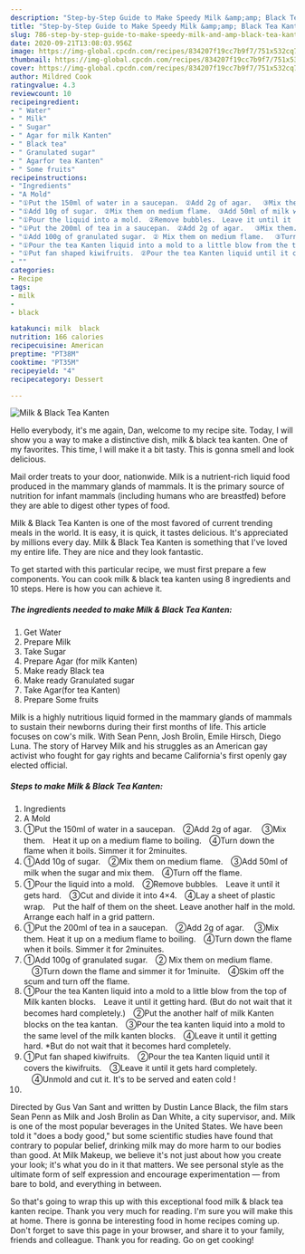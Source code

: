 ```yaml
---
description: "Step-by-Step Guide to Make Speedy Milk &amp;amp; Black Tea Kanten"
title: "Step-by-Step Guide to Make Speedy Milk &amp;amp; Black Tea Kanten"
slug: 786-step-by-step-guide-to-make-speedy-milk-and-amp-black-tea-kanten
date: 2020-09-21T13:08:03.956Z
image: https://img-global.cpcdn.com/recipes/834207f19cc7b9f7/751x532cq70/milk-black-tea-kanten-recipe-main-photo.jpg
thumbnail: https://img-global.cpcdn.com/recipes/834207f19cc7b9f7/751x532cq70/milk-black-tea-kanten-recipe-main-photo.jpg
cover: https://img-global.cpcdn.com/recipes/834207f19cc7b9f7/751x532cq70/milk-black-tea-kanten-recipe-main-photo.jpg
author: Mildred Cook
ratingvalue: 4.3
reviewcount: 10
recipeingredient:
- " Water"
- " Milk"
- " Sugar"
- " Agar for milk Kanten"
- " Black tea"
- " Granulated sugar"
- " Agarfor tea Kanten"
- " Some fruits"
recipeinstructions:
- "Ingredients"
- "A Mold"
- "①Put the 150ml of water in a saucepan.　②Add 2g of agar. 　③Mix them.　Heat it up on a medium flame to boiling.　④Turn down the flame when it boils. Simmer it for 2minuites."
- "①Add 10g of sugar.　②Mix them on medium flame.　③Add 50ml of milk when the sugar and mix them.　④Turn off the flame."
- "①Pour the liquid into a mold.　②Remove bubbles.　Leave it until it gets hard.　③Cut and divide it into 4×4.　④Lay a sheet of plastic wrap.　Put the half of them on the sheet. Leave another half in the mold. Arrange each half in a grid pattern."
- "①Put the 200ml of tea in a saucepan.　②Add 2g of agar. 　③Mix them. Heat it up on a medium flame to boiling.　④Turn down the flame when it boils. Simmer it for 2minuites."
- "①Add 100g of granulated sugar.　② Mix them on medium flame. 　③Turn down the flame and simmer it for 1minuite.　④Skim off the scum and turn off the flame."
- "①Pour the tea Kanten liquid into a mold to a little blow from the top of Milk kanten blocks.　Leave it until it getting hard. (But do not wait that it becomes hard completely.)　②Put the another half of milk Kanten blocks on the tea kantan.　③Pour the tea kanten liquid into a mold to the same level of the milk kanten blocks.　④Leave it until it getting hard. *But do not wait that it becomes hard completely."
- "①Put fan shaped kiwifruits.　②Pour the tea Kanten liquid until it covers the kiwifruits.　③Leave it until it gets hard completely. 　④Unmold and cut it. It&#39;s to be served and eaten cold !"
- ""
categories:
- Recipe
tags:
- milk
- 
- black

katakunci: milk  black 
nutrition: 166 calories
recipecuisine: American
preptime: "PT38M"
cooktime: "PT35M"
recipeyield: "4"
recipecategory: Dessert

---
```



![Milk &amp; Black Tea Kanten](https://img-global.cpcdn.com/recipes/834207f19cc7b9f7/751x532cq70/milk-black-tea-kanten-recipe-main-photo.jpg)

Hello everybody, it's me again, Dan, welcome to my recipe site. Today, I will show you a way to make a distinctive dish, milk &amp; black tea kanten. One of my favorites. This time, I will make it a bit tasty. This is gonna smell and look delicious.

Mail order treats to your door, nationwide. Milk is a nutrient-rich liquid food produced in the mammary glands of mammals. It is the primary source of nutrition for infant mammals (including humans who are breastfed) before they are able to digest other types of food.

Milk &amp; Black Tea Kanten is one of the most favored of current trending meals in the world. It is easy, it is quick, it tastes delicious. It's appreciated by millions every day. Milk &amp; Black Tea Kanten is something that I've loved my entire life. They are nice and they look fantastic.


To get started with this particular recipe, we must first prepare a few components. You can cook milk &amp; black tea kanten using 8 ingredients and 10 steps. Here is how you can achieve it.

<!--inarticleads1-->

##### The ingredients needed to make Milk &amp; Black Tea Kanten:

1. Get  Water
1. Prepare  Milk
1. Take  Sugar
1. Prepare  Agar (for milk Kanten)
1. Make ready  Black tea
1. Make ready  Granulated sugar
1. Take  Agar(for tea Kanten)
1. Prepare  Some fruits


Milk is a highly nutritious liquid formed in the mammary glands of mammals to sustain their newborns during their first months of life. This article focuses on cow&#39;s milk. With Sean Penn, Josh Brolin, Emile Hirsch, Diego Luna. The story of Harvey Milk and his struggles as an American gay activist who fought for gay rights and became California&#39;s first openly gay elected official. 

<!--inarticleads2-->

##### Steps to make Milk &amp; Black Tea Kanten:

1. Ingredients
1. A Mold
1. ①Put the 150ml of water in a saucepan.　②Add 2g of agar. 　③Mix them.　Heat it up on a medium flame to boiling.　④Turn down the flame when it boils. Simmer it for 2minuites.
1. ①Add 10g of sugar.　②Mix them on medium flame.　③Add 50ml of milk when the sugar and mix them.　④Turn off the flame.
1. ①Pour the liquid into a mold.　②Remove bubbles.　Leave it until it gets hard.　③Cut and divide it into 4×4.　④Lay a sheet of plastic wrap.　Put the half of them on the sheet. Leave another half in the mold. Arrange each half in a grid pattern.
1. ①Put the 200ml of tea in a saucepan.　②Add 2g of agar. 　③Mix them. Heat it up on a medium flame to boiling.　④Turn down the flame when it boils. Simmer it for 2minuites.
1. ①Add 100g of granulated sugar.　② Mix them on medium flame. 　③Turn down the flame and simmer it for 1minuite.　④Skim off the scum and turn off the flame.
1. ①Pour the tea Kanten liquid into a mold to a little blow from the top of Milk kanten blocks.　Leave it until it getting hard. (But do not wait that it becomes hard completely.)　②Put the another half of milk Kanten blocks on the tea kantan.　③Pour the tea kanten liquid into a mold to the same level of the milk kanten blocks.　④Leave it until it getting hard. *But do not wait that it becomes hard completely.
1. ①Put fan shaped kiwifruits.　②Pour the tea Kanten liquid until it covers the kiwifruits.　③Leave it until it gets hard completely. 　④Unmold and cut it. It&#39;s to be served and eaten cold !
1. 


Directed by Gus Van Sant and written by Dustin Lance Black, the film stars Sean Penn as Milk and Josh Brolin as Dan White, a city supervisor, and. Milk is one of the most popular beverages in the United States. We have been told it &#34;does a body good,&#34; but some scientific studies have found that contrary to popular belief, drinking milk may do more harm to our bodies than good. At Milk Makeup, we believe it&#39;s not just about how you create your look; it&#39;s what you do in it that matters. We see personal style as the ultimate form of self expression and encourage experimentation — from bare to bold, and everything in between. 

So that's going to wrap this up with this exceptional food milk &amp; black tea kanten recipe. Thank you very much for reading. I'm sure you will make this at home. There is gonna be interesting food in home recipes coming up. Don't forget to save this page in your browser, and share it to your family, friends and colleague. Thank you for reading. Go on get cooking!
